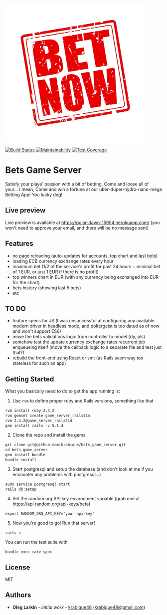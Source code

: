 ![make a bet!](https://raw.githubusercontent.com/krabique/bets_game_server/master/bet-now.jpg "make a bet!")

[![Build Status](https://travis-ci.org/krabique/bets_game_server.svg?branch=master)](https://travis-ci.org/krabique/bets_game_server) [![Maintainability](https://api.codeclimate.com/v1/badges/f9794897691871c5c3e9/maintainability)](https://codeclimate.com/github/krabique/bets_game_server/maintainability) [![Test Coverage](https://api.codeclimate.com/v1/badges/f9794897691871c5c3e9/test_coverage)](https://codeclimate.com/github/krabique/bets_game_server/test_coverage)

# Bets Game Server

Satisfy your playa' passion with a bit of betting. Come and loose all of your... I mean, Come and win a fortune at our uber-duper-hydro-nano-mega Betting App! You lucky dog!

## Live preview

Live preview is available at https://polar-dawn-15904.herokuapp.com/ (you won't need to approve your email, and there will be no message sent)

## Features

- no page reloading (auto-updates for accounts, top chart and last bets)
- loading ECB currency exchange rates every hour
- maximum bet (1/2 of the service's profit for past 24 hours + minimal bet of 1 EUR, or just 1 EUR if there is no profit)
- top winners chart in EUR (with any currency being exchanged into EUR for the chart)
- bets history (showing last 5 bets)
- etc


## TO DO

- feature specs for JS (I was unsuccessful at configuring any available modern driver in headless mode, and poltergeist is too dated as of now and won't support ES6)
- move the bets validations logic from controller to model (rly, pls)
- somehow test the update currency exchange rates recurrent job enqueueing itself (move the callback logic to a separate file and test just that?)
- rebuild the front-end using React or smt (as Rails seem way too stateless for such an app)

## Getting Started

What you basically need to do to get the app running is:

1. Use `rvm` to define proper ruby and Rails versions, something like that
```
rvm install ruby-2.4.2
rvm gemset create game_server_rails514
rvm 2.4.2@game_server_rails514
gem install rails -v 5.1.4
```
2. Clone the repo and install the gems
```
git clone git@github.com:krabique/bets_game_server.git
cd bets_game_server
gem install bundle
bundle install
```
3. Start postgresql and setup the database (and don't look at me if you encounter any problems with postgresql...)
```
sudo service postgresql start
rails db:setup
```
4. Set the random.org API key environment variable (grab one at https://api.random.org/api-keys/beta)
```
export RANDOM_ORG_API_KEY="your-api-key"
```
5. Now you're good to go! Run that server!
```
rails s
```

You can run the test suite with
```
bundle exec rake spec
```


## License

MIT

## Authors

* **Oleg Larkin** - *Initial work* - [krabique48](https://github.com/krabique48) (krabique48@gmail.com)
